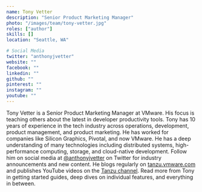 ```yaml
---
name: Tony Vetter
description: "Senior Product Marketing Manager"
photo: "/images/team/tony-vetter.jpg"
roles: ["author"]
skills: []
location: "Seattle, WA"

# Social Media 
twitter: "anthonyjvetter"
website: ""
facebook: ""
linkedin: ""
github: ""
pinterest: ""
instagram: ""
youtube: ""
---
```


Tony Vetter is a Senior Product Marketing Manager at VMware. His focus is teaching others about the latest in developer productivity tools. Tony has 10 years of experience in the tech industry across operations, development, product management, and product marketing. He has worked for companies like Silicon Graphics, Pivotal, and now VMware. He has a deep understanding of many technologies including distributed systems, high-performance computing, storage, and cloud-native development. Follow him on social media at [@anthonyjvetter](https://twitter.com/anthonyjvetter) on Twitter for industry announcements and new content. He blogs regularly on [tanzu.vmware.com](https://tanzu.vmware.com) and publishes YouTube videos on the [Tanzu channel](https://youtube.com/VMwareTanzu). Read more from Tony in getting started guides, deep dives on individual features, and everything in between.